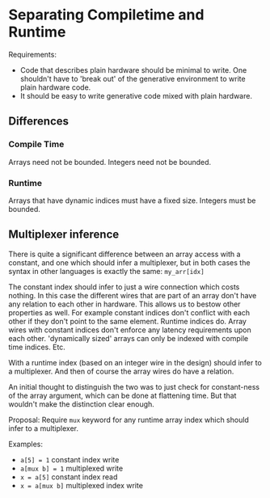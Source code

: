 # Separating Compiletime and Runtime

Requirements: 
- Code that describes plain hardware should be minimal to write. One shouldn't have to 'break out' of the generative environment to write plain hardware code. 
- It should be easy to write generative code mixed with plain hardware. 

## Differences
### Compile Time
Arrays need not be bounded. Integers need not be bounded. 

### Runtime
Arrays that have dynamic indices must have a fixed size. 
Integers must be bounded. 

## Multiplexer inference
There is quite a significant difference between an array access with a constant, and one which should infer a multiplexer, but in both cases the syntax in other languages is exactly the same: `my_arr[idx]`

The constant index should infer to just a wire connection which costs nothing. In this case the different wires that are part of an array don't have any relation to each other in hardware. This allows us to bestow other properties as well. For example constant indices don't conflict with each other if they don't point to the same element. Runtime indices do. Array wires with constant indices don't enforce any latency requirements upon each other. 'dynamically sized' arrays can only be indexed with compile time indices. Etc. 

With a runtime index (based on an integer wire in the design) should infer to a multiplexer. And then of course the array wires do have a relation. 

An initial thought to distinguish the two was to just check for constant-ness of the array argument, which can be done at flattening time. But that wouldn't make the distinction clear enough. 

Proposal: Require `mux` keyword for any runtime array index which should infer to a multiplexer. 

Examples: 
- `a[5] = 1` constant index write
- `a[mux b] = 1` multiplexed write
- `x = a[5]` constant index read
- `x = a[mux b]` multiplexed index write
